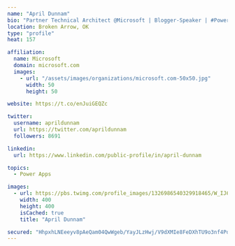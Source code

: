 ```yaml
---
name: "April Dunnam"
bio: "Partner Technical Architect @Microsoft | Blogger-Speaker | #PowerApps, #PowerAutomate, #Office365, #SharePoint | #WIT | #Karaoke Queen"
location: Broken Arrow, OK
type: "profile"
heat: 157

affiliation:
  name: Microsoft
  domain: microsoft.com
  images:
    - url: "/assets/images/organizations/microsoft.com-50x50.jpg"
      width: 50
      height: 50

website: https://t.co/enJuiGEQZc

twitter:
  username: aprildunnam
  url: https://twitter.com/aprildunnam
  followers: 8691

linkedin:
  url: https://www.linkedin.com/public-profile/in/april-dunnam

topics:
  - Power Apps

images:
  - url: https://pbs.twimg.com/profile_images/1326986540329918465/W_IJ6Ih2_400x400.jpg
    width: 400
    height: 400
    isCached: true
    title: "April Dunnam"

secured: "HhpxhLNEeeyv8pAeQam04QwWgeb/YayJLzHwj/V9dXMIe8FeDXhTU9o3nf4Pd/wD9vHo9BXmbN7L4R8cMOv2TBn8nICHWndmNgGYfhtlcmMeoYL5K9otHAWT5qWjn/6o+/FXhw1sZ5/1xnZqRVVYNBEcgyJIZXn1zZqnOPia8y8p0Q6RTVxHgiueJrs+4RNFqkZoBb8N26kfzIvMF9dgTrN6DDQWNsQN8pDqmTrRs+VGHRmfzmcWbw8Ca1Giqj/R2mfmOhETXklQT4Tf9QXfXyaiy+fHPw+RRMT6q29jkLPHa136YtuKvpVSlCQhw9qNrRiE/SzTLA2m9DvsJjJdNBSaLmPyScn4qOBvFcOHjo26TUT4pnXHDUMFFQFSm35EEw3xukcpS/BXcwASxsNYP9/+YXz2mUNBxnUXzs7Lmnk=;tEVjQNxhaM7oaXGLxOP9Rw=="
---
```


